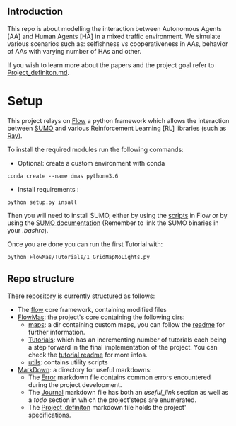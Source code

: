 ## Introduction 
This repo is about modelling the interaction between Autonomous Agents [AA] and Human Agents [HA] in a mixed traffic environment.
We simulate various scenarios such as: selfishness vs cooperativeness in AAs, behavior of AAs with varying number of HAs and other.

If you wish to learn more about the papers and the project goal refer to [Project_definiton.md](MarkDown/Project_definiton.md).

# Setup
This project relays on [Flow](https://github.com/flow-project/flow) a python framework which allows the interaction 
between [SUMO](http://sumo.sourceforge.net/userdoc/index.html) and various Reinforcement Learning [RL] libraries (such as [Ray](https://github.com/ray-project/ray)).

To install the required modules run the following commands:

- Optional: create a custom environment with conda
 
 `conda create --name dmas python=3.6`
- Install requirements :

`python setup.py insall` 


Then you will need to install SUMO, either by using the [scripts](https://github.com/flow-project/flow/tree/master/scripts) in Flow or by using the [SUMO documentation](http://sumo.sourceforge.net/userdoc/Downloads.html)
(Remember to link the SUMO binaries in your _.bashrc_).

Once you are done you can run the first Tutorial with:

`python FlowMas/Tutorials/1_GridMapNoLights.py`

## Repo structure

There repository is currently structured as follows:

- The [flow](flow) core framework, containing modified files
- [FlowMas](FlowMas): the project's core containing the following dirs:
    - [maps](FlowMas/maps): a dir containing custom maps, you can follow the [readme](FlowMas/maps/README.md) for further information.
    - [Tutorials](FlowMas/Tutorials): which has an incrementing number of tutorials each being a step forward in the final implementation of the project. You can check the [tutorial readme](FlowMas/Tutorials/README.md) for more infos.
    - [utils](FlowMas/utils): contains utility scripts
- [MarkDown](MarkDown): a directory for useful markdowns:
    - The [Error](MarkDown/Errors.md) markdown file contains common errors encountered during the project development.
    - The [Journal](MarkDown/Journal.md) markdown file has both an _useful_link_ section as well as a _todo_ section in which the project'steps are enumerated.
    - The [Project_definiton](MarkDown/Project_definiton.md) markdown file holds the project' specifications.
    
